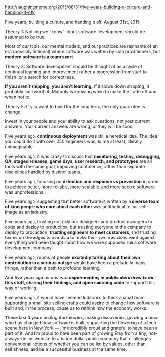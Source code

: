http://laughingmeme.org/2015/08/31/five-years-building-a-culture-and-handing-it-off/

Five years, building a culture, and handing it off.
August 31st, 2015

Theory 1: Nothing we “know” about software development should be assumed to be true.

Most of our tools, our mental models, and our practices are remnants of an era (possibly fictional) where software was written by solo practitioners, but **modern software is a team sport**.

Theory 3: Software development should be thought of as a cycle of continual learning and improvement rather a progression from start to finish, or a search for correctness.

**If you aren’t shipping, you aren’t learning.** If it slows down shipping, it probably isn’t worth it. Maturity is knowing when to make the trade off and when not to.

Theory 5: If you want to build for the long term, the only guarantee is change.

Invest in your people and your ability to ask questions, not your current answers. Your current answers are wrong, or they will be soon.

Five years ago, **continuous deployment** was still a heretical idea. The idea you could do it with over 250 engineers was, to me at least, literally unimaginable.

Five years ago, it was crazy to discuss that **monitoring, testing, debugging, QA, staged releases, game days, user research, and prototypes** are all tools with the same goal, improving confidence, rather than separate disciplines handled by distinct teams.

Five years ago, focusing on **detection and response vs prevention** in order to achieve better, more reliable, more scalable, and more secure software was unprofessional.

Five years ago, suggesting that better software is written by a **diverse team of kind people who care about each other** was antithetical to our self-image as an industry.

Five years ago, trusting not only our designers and product managers to code and deploy to production, but trusting everyone in the company to deploy to production, **trusting engineers to meet customers**, and trusting teams on the edges to use data to make their own decisions went against everything we’d been taught about how we were supposed run a software development company.

Five years ago, rooms of people **excitedly talking about their own contribution to a serious outage** would have been a prelude to mass firings, rather than a path to profound learning.

And five years ago no one was **experimenting in public about how to do this stuff, sharing their findings, and open sourcing code** to support this way of working.

Five years ago, it would have seemed ludicrous to think a small team supporting a small site selling crafts could aspire to change how software is built and, in the process, cause us to rethink how the economy works.

These last 5 years testing the theories, making discoveries, growing a team who has changed how software is built, supporting the flowering of a tech scene here in New York — I’m incredibly proud and grateful to have been a part of it. And I’m proud to have been part of growing Etsy from a tiny, not-always-online website to a billion dollar public company that challenges conventional notions of whether you can be led by values, other than selfishness, and be a successful business at the same time.

